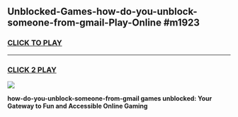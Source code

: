 
## Unblocked-Games-how-do-you-unblock-someone-from-gmail-Play-Online #m1923
<h3>
<a href="https://news.freeplayer.one?title=how-do-you-unblock-someone-from-gmail&ref=3">CLICK TO PLAY</a></h3>
<hr>

<h3>
<a href="https://news.freeplayer.one?title=how-do-you-unblock-someone-from-gmail&ref=3">CLICK 2 PLAY</a>
  
</h3>

<a href="https://news.freeplayer.one?title=how-do-you-unblock-someone-from-gmail&ref=3"><img src="https://clearcache.store/games.png"></a>


**how-do-you-unblock-someone-from-gmail games unblocked: Your Gateway to Fun and Accessible Online Gaming**
